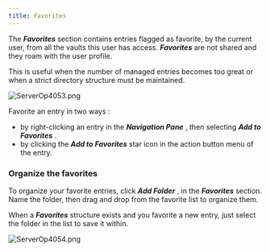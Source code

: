 ```yaml
---
title: Favorites
---
```

The ***Favorites*** section contains entries flagged as favorite, by the current user, from all the vaults this user has access. ***Favorites*** are not shared and they roam with the user profile.  

This is useful when the number of managed entries becomes too great or when a strict directory structure must be maintained.  

![ServerOp4053.png](/img/en/server/ServerOp4053.png)  

Favorite an entry in two ways :  

* by right-clicking an entry in the ***Navigation Pane*** , then selecting ***Add to Favorites*** . 
* by clicking the ***Add to Favorites*** star icon in the action button menu of the entry.  

### Organize the favorites 
To organize your favorite entries, click ***Add Folder*** , in the ***Favorites*** section. Name the folder, then drag and drop from the favorite list to organize them.  

When a ***Favorites*** structure exists and you favorite a new entry, just select the folder in the list to save it within.  

![ServerOp4054.png](/img/en/server/ServerOp4054.png) 

